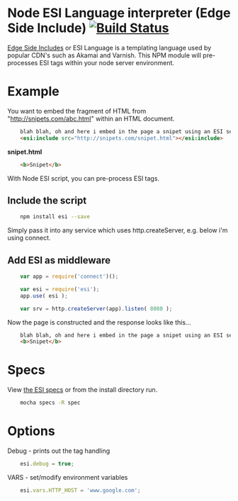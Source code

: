 # Node ESI Language interpreter (Edge Side Include) [![Build Status](https://travis-ci.org/MrSwitch/esi.svg?branch=master)](https://travis-ci.org/MrSwitch/esi)

[Edge Side Includes](http://www.w3.org/TR/esi-lang) or ESI Language is a templating language used by popular CDN's such as Akamai and Varnish. This NPM module will pre-processes ESI tags within your node server environment.



# Example
You want to embed the fragment of HTML from "http://snipets.com/abc.html" within an HTML document.

```html
    blah blah, oh and here i embed in the page a snipet using an ESI server ...
    <esi:include src="http://snipets.com/snipet.html"></esi:include>
```

**snipet.html**

```html
    <b>Snipet</b>
```


With Node ESI script, you can pre-process ESI tags. 

## Include the script

```bash
    npm install esi --save
```

Simply pass it into any service which uses http.createServer, e.g. below i'm using connect.

## Add ESI as middleware

```javascript
    var app = require('connect')();

    var esi = require('esi');
    app.use( esi );

    var srv = http.createServer(app).listen( 8080 );
```

Now the page is constructed and the response looks like this...

```html
    blah blah, oh and here i embed in the page a snipet using an ESI server ...
    <b>Snipet</b>
```






# Specs

View [the ESI specs](https://travis-ci.org/MrSwitch/esi) or from the install directory run.

```bash
    mocha specs -R spec
```





# Options

Debug - prints out the tag handling

```javascript
    esi.debug = true;
```


VARS - set/modify environment variables

```javascript
    esi.vars.HTTP_HOST = 'www.google.com';
```
